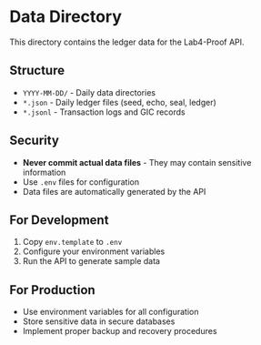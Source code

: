 # Data Directory

This directory contains the ledger data for the Lab4-Proof API.

## Structure

- `YYYY-MM-DD/` - Daily data directories
- `*.json` - Daily ledger files (seed, echo, seal, ledger)
- `*.jsonl` - Transaction logs and GIC records

## Security

- **Never commit actual data files** - They may contain sensitive information
- Use `.env` files for configuration
- Data files are automatically generated by the API

## For Development

1. Copy `env.template` to `.env`
2. Configure your environment variables
3. Run the API to generate sample data

## For Production

- Use environment variables for all configuration
- Store sensitive data in secure databases
- Implement proper backup and recovery procedures
